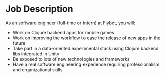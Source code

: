 # Job Description

As an software engineer (full-time or intern) at Flybot, you will:
- Work on Clojure backend apps for mobile games
- Work on improving the workflow to ease the release of new apps in the future
- Take part in a data-oriented experimental stack using Clojure backend libs integrated in Unity
- Be exposed to lots of new technologies and frameworks
- Have a real software engineering experience requiring professionalism and organizational skills